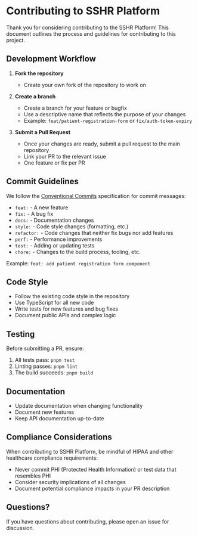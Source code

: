 # Contributing to SSHR Platform

Thank you for considering contributing to the SSHR Platform! This document outlines the process and guidelines for contributing to this project.

## Development Workflow

1. **Fork the repository**
   - Create your own fork of the repository to work on

2. **Create a branch**
   - Create a branch for your feature or bugfix
   - Use a descriptive name that reflects the purpose of your changes
   - Example: `feat/patient-registration-form` or `fix/auth-token-expiry`

3. **Submit a Pull Request**
   - Once your changes are ready, submit a pull request to the main repository
   - Link your PR to the relevant issue
   - One feature or fix per PR

## Commit Guidelines

We follow the [Conventional Commits](https://www.conventionalcommits.org/) specification for commit messages:

- `feat:` - A new feature
- `fix:` - A bug fix
- `docs:` - Documentation changes
- `style:` - Code style changes (formatting, etc.)
- `refactor:` - Code changes that neither fix bugs nor add features
- `perf:` - Performance improvements
- `test:` - Adding or updating tests
- `chore:` - Changes to the build process, tooling, etc.

Example: `feat: add patient registration form component`

## Code Style

- Follow the existing code style in the repository
- Use TypeScript for all new code
- Write tests for new features and bug fixes
- Document public APIs and complex logic

## Testing

Before submitting a PR, ensure:

1. All tests pass: `pnpm test`
2. Linting passes: `pnpm lint`
3. The build succeeds: `pnpm build`

## Documentation

- Update documentation when changing functionality
- Document new features
- Keep API documentation up-to-date

## Compliance Considerations

When contributing to SSHR Platform, be mindful of HIPAA and other healthcare compliance requirements:

- Never commit PHI (Protected Health Information) or test data that resembles PHI
- Consider security implications of all changes
- Document potential compliance impacts in your PR description

## Questions?

If you have questions about contributing, please open an issue for discussion.
